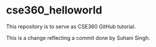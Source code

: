 # cse360_helloworld
This repository is to serve as CSE360 GitHub tutorial.

This is a change reflecting a commit done by Suhani Singh.
